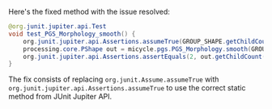 Here's the fixed method with the issue resolved:

```java
@org.junit.jupiter.api.Test
void test_PGS_Morphology_smooth() {
    org.junit.jupiter.api.Assertions.assumeTrue(GROUP_SHAPE.getChildCount() == 2);
    processing.core.PShape out = micycle.pgs.PGS_Morphology.smooth(GROUP_SHAPE, 0.5);
    org.junit.jupiter.api.Assertions.assertEquals(2, out.getChildCount());
}
```

The fix consists of replacing `org.junit.Assume.assumeTrue` with `org.junit.jupiter.api.Assertions.assumeTrue` to use the correct static method from JUnit Jupiter API.
